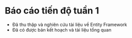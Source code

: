 # Báo cáo tiến độ tuần 1
   - Đã thu thập và nghiên cứu tài liệu về Entity Framework
   - Đã có được bản kết hoạch và tài liệu tổng quan
